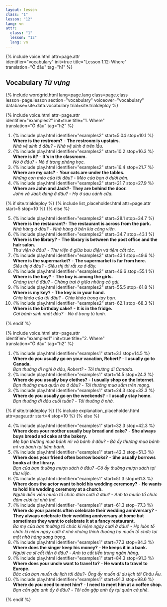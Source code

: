 ```yaml
---
layout: lesson
class: "1"
lesson: "12"
lang: vn
attr:
  class: "1"
  lesson: "12"
  lang: vn
---
```


{%  include voice.html attr=page.attr  
	identifier="vocabulary"  init=true
	title="Lesson 1.12: Where"        
	translation="Ở đâu"
    tag="h1" %}

## Vocabulary *Từ vựng*

{% include wordgrid.html lang=page.lang
		class=page.class 
		lesson=page.lesson 
		section="vocabulary"
		voiceover="vocabulary"
		database=site.data.vocabulary 
		trial=site.trialdeploy %}

{%  include voice.html attr=page.attr  
	identifier="examples2"  init=true
	title="1. Where"        
	translation="Ở đâu"
    tag="h2" %}

1. {% include play.html identifier="examples2" start=5.04 stop=10.1 %} **Where is the restroom?** - **The restroom is upstairs.**    
*Nhà vệ sinh ở đâu?* - *Nhà vệ sinh ở trên lầu.*    
2. {% include play.html identifier="examples2" start=10.2 stop=16.3 %} **Where is it?** - **It's in the classroom.**    
*Nó ở đâu?* - *Nó ở trong phòng học.*    
3. {% include play.html identifier="examples2" start=16.4 stop=21.7 %} **Where are my cats?** - **Your cats are under the tables.**    
*Những con mèo của tôi đâu?* - *Mèo của bạn ở dưới bàn.*    
4. {% include play.html identifier="examples2" start=21.7 stop=27.9 %} **Where are John and Jack?**- **They are behind the door.**     
*John và Jack đang ở đâu?* - *Họ ở sau cánh cửa.*     

{% if site.trialdeploy %}
	{% include list_placeholder.html  attr=page.attr     start=5 stop=10 %}
	{% else %}

5. {% include play.html identifier="examples2" start=28.1 stop=34.7 %} **Where is the restaurant?**- **The restaurant is across from the park.**     
*Nhà hàng ở đâu?* - *Nhà hàng ở bên kia công viên.*     
6. {% include play.html identifier="examples2" start=34.7 stop=43.1 %} **Where is the library?** - **The library is between the post office and the hair salon.**      
*Thư viện ở đâu?* - *Thư viện ở giữa bưu điện và tiệm cắt tóc.*      
7. {% include play.html identifier="examples2" start=43.1 stop=49.6 %} **Where is the supermarket?** - **The supermarket is far from here.**      
*Siêu thị ở đâu?* - *Siêu thị thì rất xa ở đây.*      
8. {% include play.html identifier="examples2" start=49.6 stop=55.1 %} **Where is the boy?** - **The boy is among the girls.**     
*Chàng trai ở đâu?* - *Chàng trai ở giữa những cô gái.*     
9. {% include play.html identifier="examples2" start=55.5 stop=61.8 %} **Where is my key?** - **The key is in your hand.**      
*Chìa khóa của tôi đâu?* - *Chìa khóa trong tay bạn.*      
10. {% include play.html identifier="examples2" start=62.1 stop=68.3 %} **Where is the birthday cake?** - **It is in the fridge.**      
*Cái bánh sinh nhật đâu?* - *Nó ở trong tủ lạnh.*      

{% endif %}

{%  include voice.html attr=page.attr  
	identifier="examples1"  init=true
	title="2. Where"        
	translation="Ở đâu"
    tag="h2" %}

1. {% include play.html identifier="examples1" start=3.1 stop=14.5 %} **Where do you usually go on your vacation, Robert?** - **I usually go to Canada.**         
*Bạn thường đi nghỉ ở đâu, Robert?* - *Tôi thường đi Canada.*    
2. {% include play.html identifier="examples1" start=14.5 stop=24.3 %} **Where do you usually buy clothes?** - **I usually shop on the Internet.**      
*Bạn thường mua quần áo ở đâu?* - *Tôi thường mua sắm trên mạng.*     
3. {% include play.html identifier="examples1" start=24.3 stop=32.3 %} **Where do you usually go on the weekends?** - **I usually stay home.**         
*Bạn thường đi đâu cuối tuần?* - *Tôi thường ở nhà.*   

{% if site.trialdeploy %}
	{% include explanation_placeholder.html  attr=page.attr     start=4 stop=10 %}
	{% else %}
	
4. {% include play.html identifier="examples1" start=32.3 stop=42.3 %} **Where does your mother usually buy bread and cake?** - **She always buys bread and cake at the bakery.**         
*Mẹ bạn thường mua bánh mì và bánh ở đâu?* - *Bà ấy thường mua bánh mì và bánh tại tiệm bánh.*        
5. {% include play.html identifier="examples1" start=42.3 stop=51.3 %} **Where does your friend often borrow books?** - **She usually borrows books at the library.**         
*Bạn của bạn thường mượn sách ở đâu?* -*Cô ấy thường mượn sách tại thư viện.*      
6. {% include play.html identifier="examples1" start=51.3 stop=61.3 %} **Where does the actor want to hold his wedding ceremony?** - **He wants to hold his wedding ceremony at a church.**          
*Người diễn viên muốn tổ chức đám cưới ở đâu?* - *Anh ta muốn tổ chức đám cưới tại nhà thờ.*     
7. {% include play.html identifier="examples1" start=61.3 stop=77.3 %} **Where do your parents often celebrate their wedding anniversary?** - **They always celebrate their wedding anniversary at home but sometimes they want to celebrate it at a fancy restaurant.**     
*Ba mẹ của bạn thường tổ chức kỉ niệm ngày cưới ở đâu?* - *Họ luôn tổ chức kỉ niệm ngày cưới ở nhà nhưng thỉnh thoảng họ muốn tổ chức tại một nhà hàng sang trọng.*       
8. {% include play.html identifier="examples1" start=77.3 stop=84.3 %} **Where does the singer keep his money?** - **He keeps it in a bank.**      
*Người ca sĩ cất tiền ở đâu?* - *Anh ta cất tiền trong ngân hàng.*      
9. {% include play.html identifier="examples1" start=84.3 stop=91.3 %} **Where does your uncle want to travel to?** - **He wants to travel to Europe.**      
*Bác của bạn muốn du lịch tới đâu?*- *Ông ấy muốn đi du lịch tới Châu Âu.*      
10. {% include play.html identifier="examples1" start=91.3 stop=98.6 %} **Where do you need to meet him?** - **I need to meet him at a coffee shop.**      
*Bạn cần gặp anh ấy ở đâu?* - *Tôi cần gặp anh ấy tại quán cà phê.*    

{% endif %}
